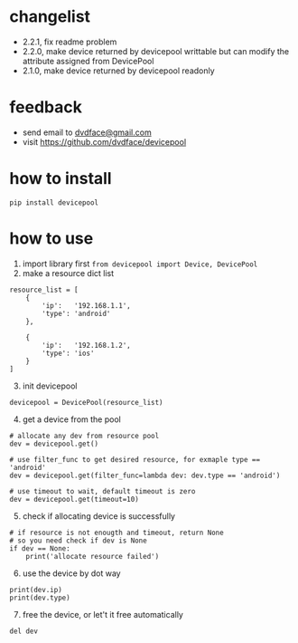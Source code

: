 # changelist
* 2.2.1,  fix readme problem
* 2.2.0,  make device returned by devicepool writtable but can modify the attribute assigned from DevicePool
* 2.1.0,  make device returned by devicepool readonly

# feedback
* send email to dvdface@gmail.com
* visit https://github.com/dvdface/devicepool

# how to install
`pip install devicepool`

# how to use
1. import library first
`from devicepool import Device, DevicePool`
2. make a resource dict list
```
resource_list = [
	{
		'ip':	'192.168.1.1',
		'type': 'android'
	},
	
	{
		'ip':	'192.168.1.2',
		'type': 'ios'
	}
]
```
3. init devicepool
```
devicepool = DevicePool(resource_list)
```
4. get a device from the pool
```
# allocate any dev from resource pool
dev = devicepool.get()

# use filter_func to get desired resource, for exmaple type == 'android'
dev = devicepool.get(filter_func=lambda dev: dev.type == 'android')

# use timeout to wait, default timeout is zero
dev = devicepool.get(timeout=10)
```
5. check if allocating device is successfully
```
# if resource is not enougth and timeout, return None
# so you need check if dev is None
if dev == None:
	print('allocate resource failed')
```
6. use the device by dot way
```
print(dev.ip)
print(dev.type)
```
7. free the device, or let't it free automatically
```
del dev
```